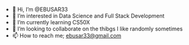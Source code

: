 - 👋 Hi, I’m @EBUSAR33
- 👀 I’m interested in Data Science and Full Stack Development 
- 🌱 I’m currently learning CS50X
- 💞️ I’m looking to collaborate on the thibgs I like randomly sometimes 
- 📫 How to reach me; ebusar33@gmail.com

<!---
EBUSAR33/EBUSAR33 is a ✨ special ✨ repository because its `README.md` (this file) appears on your GitHub profile.
You can click the Preview link to take a look at your changes.
--->
